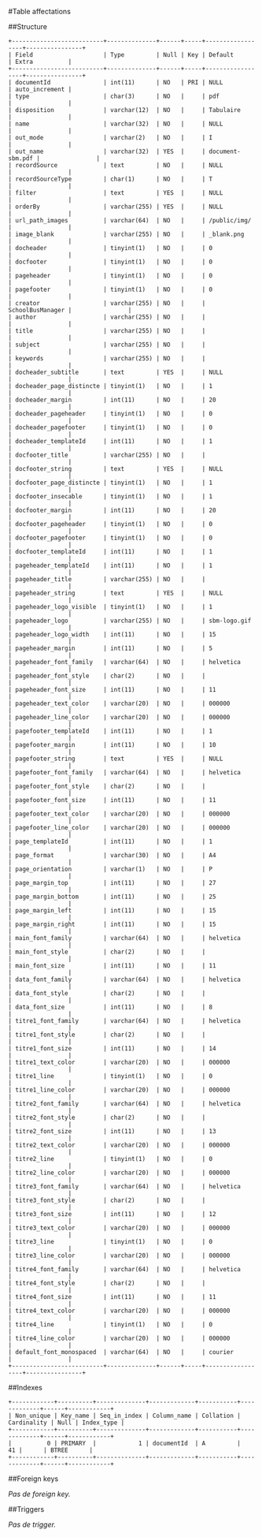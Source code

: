 #Table affectations

##Structure

    +--------------------------+--------------+------+-----+------------------+----------------+
    | Field                    | Type         | Null | Key | Default          | Extra          |
    +--------------------------+--------------+------+-----+------------------+----------------+
    | documentId               | int(11)      | NO   | PRI | NULL             | auto_increment |
    | type                     | char(3)      | NO   |     | pdf              |                |
    | disposition              | varchar(12)  | NO   |     | Tabulaire        |                |
    | name                     | varchar(32)  | NO   |     | NULL             |                |
    | out_mode                 | varchar(2)   | NO   |     | I                |                |
    | out_name                 | varchar(32)  | YES  |     | document-sbm.pdf |                |
    | recordSource             | text         | NO   |     | NULL             |                |
    | recordSourceType         | char(1)      | NO   |     | T                |                |
    | filter                   | text         | YES  |     | NULL             |                |
    | orderBy                  | varchar(255) | YES  |     | NULL             |                |
    | url_path_images          | varchar(64)  | NO   |     | /public/img/     |                |
    | image_blank              | varchar(255) | NO   |     | _blank.png       |                |
    | docheader                | tinyint(1)   | NO   |     | 0                |                |
    | docfooter                | tinyint(1)   | NO   |     | 0                |                |
    | pageheader               | tinyint(1)   | NO   |     | 0                |                |
    | pagefooter               | tinyint(1)   | NO   |     | 0                |                |
    | creator                  | varchar(255) | NO   |     | SchoolBusManager |                |
    | author                   | varchar(255) | NO   |     |                  |                |
    | title                    | varchar(255) | NO   |     |                  |                |
    | subject                  | varchar(255) | NO   |     |                  |                |
    | keywords                 | varchar(255) | NO   |     |                  |                |
    | docheader_subtitle       | text         | YES  |     | NULL             |                |
    | docheader_page_distincte | tinyint(1)   | NO   |     | 1                |                |
    | docheader_margin         | int(11)      | NO   |     | 20               |                |
    | docheader_pageheader     | tinyint(1)   | NO   |     | 0                |                |
    | docheader_pagefooter     | tinyint(1)   | NO   |     | 0                |                |
    | docheader_templateId     | int(11)      | NO   |     | 1                |                |
    | docfooter_title          | varchar(255) | NO   |     |                  |                |
    | docfooter_string         | text         | YES  |     | NULL             |                |
    | docfooter_page_distincte | tinyint(1)   | NO   |     | 1                |                |
    | docfooter_insecable      | tinyint(1)   | NO   |     | 1                |                |
    | docfooter_margin         | int(11)      | NO   |     | 20               |                |
    | docfooter_pageheader     | tinyint(1)   | NO   |     | 0                |                |
    | docfooter_pagefooter     | tinyint(1)   | NO   |     | 0                |                |
    | docfooter_templateId     | int(11)      | NO   |     | 1                |                |
    | pageheader_templateId    | int(11)      | NO   |     | 1                |                |
    | pageheader_title         | varchar(255) | NO   |     |                  |                |
    | pageheader_string        | text         | YES  |     | NULL             |                |
    | pageheader_logo_visible  | tinyint(1)   | NO   |     | 1                |                |
    | pageheader_logo          | varchar(255) | NO   |     | sbm-logo.gif     |                |
    | pageheader_logo_width    | int(11)      | NO   |     | 15               |                |
    | pageheader_margin        | int(11)      | NO   |     | 5                |                |
    | pageheader_font_family   | varchar(64)  | NO   |     | helvetica        |                |
    | pageheader_font_style    | char(2)      | NO   |     |                  |                |
    | pageheader_font_size     | int(11)      | NO   |     | 11               |                |
    | pageheader_text_color    | varchar(20)  | NO   |     | 000000           |                |
    | pageheader_line_color    | varchar(20)  | NO   |     | 000000           |                |
    | pagefooter_templateId    | int(11)      | NO   |     | 1                |                |
    | pagefooter_margin        | int(11)      | NO   |     | 10               |                |
    | pagefooter_string        | text         | YES  |     | NULL             |                |
    | pagefooter_font_family   | varchar(64)  | NO   |     | helvetica        |                |
    | pagefooter_font_style    | char(2)      | NO   |     |                  |                |
    | pagefooter_font_size     | int(11)      | NO   |     | 11               |                |
    | pagefooter_text_color    | varchar(20)  | NO   |     | 000000           |                |
    | pagefooter_line_color    | varchar(20)  | NO   |     | 000000           |                |
    | page_templateId          | int(11)      | NO   |     | 1                |                |
    | page_format              | varchar(30)  | NO   |     | A4               |                |
    | page_orientation         | varchar(1)   | NO   |     | P                |                |
    | page_margin_top          | int(11)      | NO   |     | 27               |                |
    | page_margin_bottom       | int(11)      | NO   |     | 25               |                |
    | page_margin_left         | int(11)      | NO   |     | 15               |                |
    | page_margin_right        | int(11)      | NO   |     | 15               |                |
    | main_font_family         | varchar(64)  | NO   |     | helvetica        |                |
    | main_font_style          | char(2)      | NO   |     |                  |                |
    | main_font_size           | int(11)      | NO   |     | 11               |                |
    | data_font_family         | varchar(64)  | NO   |     | helvetica        |                |
    | data_font_style          | char(2)      | NO   |     |                  |                |
    | data_font_size           | int(11)      | NO   |     | 8                |                |
    | titre1_font_family       | varchar(64)  | NO   |     | helvetica        |                |
    | titre1_font_style        | char(2)      | NO   |     |                  |                |
    | titre1_font_size         | int(11)      | NO   |     | 14               |                |
    | titre1_text_color        | varchar(20)  | NO   |     | 000000           |                |
    | titre1_line              | tinyint(1)   | NO   |     | 0                |                |
    | titre1_line_color        | varchar(20)  | NO   |     | 000000           |                |
    | titre2_font_family       | varchar(64)  | NO   |     | helvetica        |                |
    | titre2_font_style        | char(2)      | NO   |     |                  |                |
    | titre2_font_size         | int(11)      | NO   |     | 13               |                |
    | titre2_text_color        | varchar(20)  | NO   |     | 000000           |                |
    | titre2_line              | tinyint(1)   | NO   |     | 0                |                |
    | titre2_line_color        | varchar(20)  | NO   |     | 000000           |                |
    | titre3_font_family       | varchar(64)  | NO   |     | helvetica        |                |
    | titre3_font_style        | char(2)      | NO   |     |                  |                |
    | titre3_font_size         | int(11)      | NO   |     | 12               |                |
    | titre3_text_color        | varchar(20)  | NO   |     | 000000           |                |
    | titre3_line              | tinyint(1)   | NO   |     | 0                |                |
    | titre3_line_color        | varchar(20)  | NO   |     | 000000           |                |
    | titre4_font_family       | varchar(64)  | NO   |     | helvetica        |                |
    | titre4_font_style        | char(2)      | NO   |     |                  |                |
    | titre4_font_size         | int(11)      | NO   |     | 11               |                |
    | titre4_text_color        | varchar(20)  | NO   |     | 000000           |                |
    | titre4_line              | tinyint(1)   | NO   |     | 0                |                |
    | titre4_line_color        | varchar(20)  | NO   |     | 000000           |                |
    | default_font_monospaced  | varchar(64)  | NO   |     | courier          |                |
    +--------------------------+--------------+------+-----+------------------+----------------+

##Indexes

    +------------+----------+--------------+-------------+-----------+-------------+------+------------+
    | Non_unique | Key_name | Seq_in_index | Column_name | Collation | Cardinality | Null | Index_type |
    +------------+----------+--------------+-------------+-----------+-------------+------+------------+
    |          0 | PRIMARY  |            1 | documentId  | A         |          41 |      | BTREE      |
    +------------+----------+--------------+-------------+-----------+-------------+------+------------+

##Foreign keys

_Pas de foreign key._

##Triggers

_Pas de trigger._

